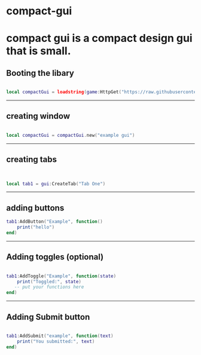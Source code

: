 # compact-gui


# compact gui is a compact design gui that is small.


## Booting the libary

```lua

local compactGui = loadstring(game:HttpGet("https://raw.githubusercontent.com/AzxerMan000/compact-gui/refs/heads/main/Source.lua"))()


```


----

## creating window


```lua

local compactGui = compactGui.new("example gui")

```

------




## creating tabs 


```lua


local tab1 = gui:CreateTab("Tab One")

```


---

## adding buttons

```lua
tab1:AddButton("Example", function()
    print("hello")
end)

```

---


## Adding toggles (optional)


```lua

tab1:AddToggle("Example", function(state)
    print("Toggled:", state)
   -- put your functions here
end)

```
---

## Adding Submit button


```lua

tab1:AddSubmit("example", function(text)
    print("You submitted:", text)
end)
```
